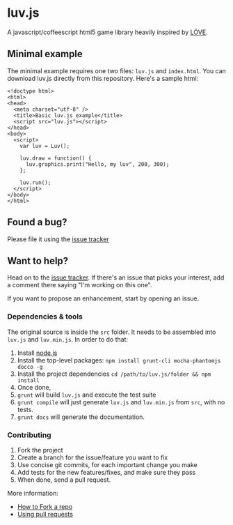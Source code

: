 luv.js
======
A javascript/coffeescript html5 game library heavily inspired by [LÖVE](http://love2d.org).

## Minimal example

The minimal example requires one two files: `luv.js` and `index.html`. You can download luv.js directly from this repository. Here's a sample html:

    <!doctype html>
    <html>
    <head>
      <meta charset="utf-8" />
      <title>Basic luv.js example</title>
      <script src="luv.js"></script>
    </head>
    <body>
      <script>
        var luv = Luv();

        luv.draw = function() {
          luv.graphics.print("Hello, my luv", 200, 300);
        };

        luv.run();
      </script>
    </body>
    </html>


## Found a bug?

Please file it using the [issue tracker](https://github.com/kikito/luv.js/issues?)

## Want to help?

Head on to the [issue tracker](https://github.com/kikito/luv.js/issues?). If there's
an issue that picks your interest, add a comment there saying "I'm working on this one".

If you want to propose an enhancement, start by opening an issue.

### Dependencies & tools

The original source is inside the `src` folder. It needs to be assembled into `luv.js` and `luv.min.js`. In order to do that:

1. Install [node.js](http://nodejs.org/)
2. Install the top-level packages: `npm install grunt-cli mocha-phantomjs docco -g`
3. Install the project dependencies `cd /path/to/luv.js/folder && npm install`
4. Once done,
  1. `grunt` will build `luv.js` and execute the test suite
  2. `grunt compile` will just generate `luv.js` and `luv.min.js` from `src`, with no tests.
  3. `grunt docs` will generate the documentation.

### Contributing

1. Fork the project
2. Create a branch for the issue/feature you want to fix
3. Use concise git commits, for each important change you make
4. Add tests for the new features/fixes, and make sure they pass
5. When done, send a pull request.

More information:

* [How to Fork a repo](https://help.github.com/articles/fork-a-repo)
* [Using pull requests](https://help.github.com/articles/using-pull-requests)





